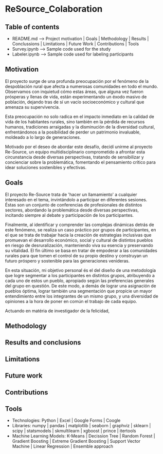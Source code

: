 # ReSource_Colaboration

## Table of contents
- README.md --> Project motivation | Goals | Methodology | Results | Conclussions | Limitations | Future Work | Contributions | Tools
- Survey.ipynb --> Sample code used for the study
- Labeler.ipynb --> Sample code used for labeling participants

## Motivation
El proyecto surge de una profunda preocupación por el fenómeno de la despoblación rural que afecta a numerosas comunidades en todo el mundo. Observamos con inquietud cómo estas áreas, que alguna vez fueron prósperas y llenas de vida, están experimentando un éxodo masivo de población, dejando tras de sí un vacío socioeconómico y cultural que amenaza su supervivencia.

Esta preocupación no solo radica en el impacto inmediato en la calidad de vida de los habitantes rurales, sino también en la pérdida de recursos humanos, tradiciones arraigadas y la disminución de la diversidad cultural, enfrentándonos a la posibilidad de perder un patrimonio invaluable, moldeado a lo largo de generaciones.

Motivado por el deseo de abordar este desafío, decidí unirme al proyecto Re-Source, un equipo multidisciplinario comprometido a afrontar esta circunstancia desde diversas perspectivas, tratando de sensibilizar y concienciar sobre la problemática, fomentando el pensamiento crítico para idear soluciones sostenibles y efectivas.

## Goals
El proyecto Re-Source trata de 'hacer un llamamiento' a cualquier interesado en el tema, invintándolo a participar en diferentes sesiones. Éstas son un conjunto de conferencias de profesionales de distintos sectores, abordando la problemática desde diversas perspectivas, incitando siempre al debate y participación de los participantes.

Finalmente, al identificar y comprender las complejas dinámicas detrás de este fenómeno, se realiza un caso práctico por grupos de participantes, en el que se trata de trabajar hacia la creación de estrategias inclusivas que promuevan el desarrollo económico, social y cultural de distintos pueblos en riesgo de desruralización, manteniendo viva su esencia y preservando su vitalidad. El fin último se basa en tratar de empoderar a las comunidades rurales para que tomen el control de su propio destino y construyan un futuro próspero y sostenible para las generaciones venideras.

En esta situación, mi objetivo personal és el del diseño de una metodología que logre segmentar a los participantes en distintos grupos, atribuyendo a cada uno de estos un pueblo, apropiado según las preferencias generales del grupo en questión. De este modo, a demás de lograr una asignación de pueblos óptima, lograr también una segmentación que propície un mayor entendimiento entre los integrantes de un mismo grupo, y una diversidad de opiniones a la hora de poner en común el trabajo de cada equipo.

Actuando en matéria de investigador de la felicidad, 

## Methodology

## Results and conclusions

## Limitations

## Future work

## Contributions

## Tools
- Technologies: Python | Excel | Google Forms | Coogle
- Libraries: numpy | pandas | matplotlib | seaborn | graphviz | sklearn | scipy | statsmodels | skmultilearn | xgboost | prince | itertools
- Machine Learning Models: K-Means | Decission Tree | Random Forest | Gradient Boosting | Extreme Gradient Boosting | Support Vector Machine | Linear Regression | Ensemble approach
